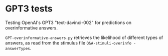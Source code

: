 # GPT3 tests

Testing OpenAI's GPT3 "text-davinci-002" for predictions on overinformative answers. 

`GPT-overinformative-answers.py` retrieves the likelihood of different types of answers, as read from the stimulus file `Q&A-stimuli-overinfo - answerTypes`.

